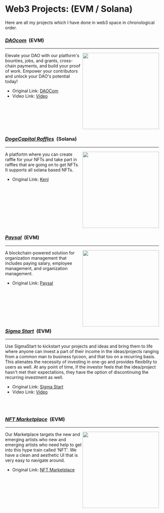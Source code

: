 # Web3 Projects: (EVM / Solana)

Here are all my projects which I have done in web3 space in chronological order.

 <h3><u><strong><i>DAOcom</i></strong></u> &nbsp;(EVM)</h3>
<hr />
<img align="right" height = "250px" src="https://assets.devfolio.co/hackathons/83f000a4a1f748309754612ba5498061/projects/075757f5fe43481eadefc87cf6576486/9633d813-f3b3-4faf-89fd-a0ac26eda995.jpeg" >

Elevate your DAO with our platform's bounties, jobs, and grants, cross-chain payments, and build your proof of work. Empower your contributors and unlock your DAO's potential today!

- Original Link: <a href="https://github.com/karanpargal/DAOcom" target="_blank">DAOCom<a/>
- Video Link: <a href="https://youtu.be/4Ppv-Ozw4U0" target="_blank">Video<a/>

 <br /><br />
 <br /><br />
 <br />
 <h3><u><strong><i>DogeCapital Raffles</i></strong></u> &nbsp;(Solana)</h3>
<hr />
 <img align="right" height = "250px" src="https://pbs.twimg.com/media/FtlyBshWAAIp0p2.png" >

A platfortm where you can create raffle for your NFTs and take part in raffles that are going on to get NFTs. It supports all solana based NFTs.

- Original Link: <a href="https://www.kenl.live/raffles" target="_blank">Kenl<a/>
 <br /><br />
 <br /><br />
  <br /><br />
 <br /><br />
 <br />
 
<h3><u><strong><i>Paysal</i></strong></u> &nbsp;(EVM)</h3>
<hr />
 <img align="right" height = "250px" src="https://assets.devfolio.co/hackathons/12139eb357f14a59a09ecf2412ce836e/projects/075757f5fe43481eadefc87cf6576486/9d867a3d-79e6-4bdb-8394-cbb5881051d8.png" >

A blockchain-powered solution for organization management that includes paying salary, employee management, and organization management.

- Original Link: <a href="https://github.com/karanpargal/paysal" target="_blank">Paysal<a/>
 <br /><br />
 <br /><br />
 <br /><br />
 <br />
 <h3><u><strong><i>Sigma Start</i></strong></u> &nbsp;(EVM)</h3>
<hr />

Use SigmaStart to kickstart your projects and ideas and bring them to life where anyone can invest a part of their income in the ideas/projects ranging from a common man to business tycoon, and that too on a recurring basis. This alienates the necessity of investing in one-go and provides flexiblity to users as well. At any point of time, if the investor feels that the idea/project hasn't met their expectations, they have the option of discontinuing the recurring investment as well.

- Original Link: <a href="https://github.com/Srivastava57Harsh/SigmaStart" target="_blank">Sigma Start<a/>
- Video Link: <a href="https://youtu.be/Z4MPpZc97qY" target="_blank">Video<a/>
 
 <br /><br />
 <h3><u><strong><i>NFT Marketplace</i></strong></u> &nbsp;(EVM)</h3>
<hr />
 <img align="right" height = "250px" src="https://assets.devfolio.co/hackathons/de54a2bfd26b4fe585d1edd3ccac544d/projects/120083e4a75c4a039a39c3f73e11007f/85a00c3e-6529-46df-a694-f17ba656397a.png" >

Our Marketplace targets the new and emerging artists who new and emerging artists who need help to get into this hype train called 'NFT'. We have a clean and aesthetic UI that is very easy to navigate around.

- Original Link: <a href="https://psychoart-nftmarketplace.vercel.app/" target="_blank">NFT Marketplace<a/>


